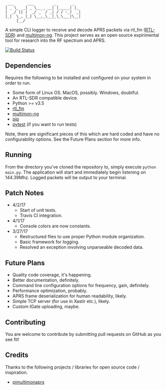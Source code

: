      ___      ___         _       _
    | _ \_  _| _ \__ _ __| |_____| |_
    |  _/ || |  _/ _` / _| / / -_)  _|
    |_|  \_, |_| \__,_\__|_\_\___|\__|
         |__/

A simple CLI logger to receive and decode APRS packets via rtl_fm ([RTL-SDR](http://osmocom.org/projects/sdr/wiki/rtl-sdr)) and [multimon-ng](https://github.com/EliasOenal/multimon-ng). This project serves as an open source expirimental tool for research into the RF spectrum and APRS.

[![Build Status](https://travis-ci.org/cceremuga/pypacket.svg?branch=master)](https://travis-ci.org/cceremuga/pypacket)

## Dependencies

Requires the following to be installed and configured on your system in order to run.

* Some form of Linux OS. MacOS, possibly. Windows, doubtful.
* An RTL-SDR compatible device.
* Python >= v3.5
* [rtl_fm](http://osmocom.org/projects/sdr/wiki/rtl-sdr)
* [multimon-ng](https://github.com/EliasOenal/multimon-ng)
* [pip](https://pypi.python.org/pypi/pip)
* [pytest](https://docs.pytest.org/en/latest/) (if you want to run tests)

Note, there are significant pieces of this which are hard coded and have no configurability options. See the Future Plans section for more info.

## Running

From the directory you've cloned the repository to, simply execute `python main.py`. The application will start and immediately begin listening on 144.39Mhz. Logged packets will be output to your terminal.

## Patch Notes

* 4/2/17
    * Start of unit tests.
    * Travis CI integration.
* 4/1/17
    * Console colors are now constants.
* 3/27/17
    * Restructured files to use proper Python module organization.
    * Basic framework for logging.
    * Resolved an exception involving unparseable decoded data.

## Future Plans

* Quality code coverage, it's happening.
* Better documentation, definitely.
* Command line configuration options for frequency, gain, definitely.
* Performance optimization, probably.
* APRS frame deserialization for human readability, likely.
* Simple TCP server (for use in Xastir etc.), likely.
* Custom IGate uploading, maybe.

## Contributing

You are welcome to contribute by submitting pull requests on GitHub as you see fit!

## Credits

Thanks to the following projects / libraries for open source code / inspiration.

* [pimultimonaprs](https://github.com/asdil12/pymultimonaprs)
